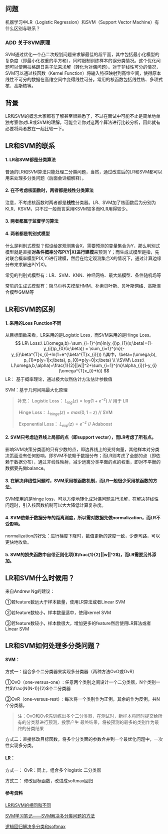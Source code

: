## 问题

机器学习中LR（Logistic Regression）和SVM（Support Vector Machine）有什么区别与联系？

### ADD 关于SVM原理

SVM通过优化一个凸二次规划问题来求解最佳的超平面，其中包括最小化模型的复杂度（即最小化权重的平方和），同时限制训练样本的误分类情况。这个优化问题可以使用拉格朗日乘子法来求解（转化为对偶问题）。对于非线性可分的情况，SVM可以通过核函数（Kernel Function）将输入特征映射到高维空间，使得原本线性不可分的数据在高维空间中变得线性可分。常用的核函数包括线性核、多项式核、高斯核等。

## 背景

LR和SVM的概念大家都有了解甚至很熟悉了，不过在面试中可能不止是简单地单独考察你对LR或SVM的理解，可能会让你对这两个算法进行比较分析，因此就有必要将两者放在一起比较一下。

## LR和SVM的联系

#### 1. LR和SVM都是分类算法

普通的LR和SVM算法只能处理二分类问题，当然，通过改进后的LR和SVM都可以用来处理多分类问题（后面会详细解释）。

#### 2. 在不考虑核函数时，两者都是线性分类算法

注意，不考虑核函数时两者都是**线性**分类器。LR、SVM加了核函数后为分别为KLR、KSVM，只不过一般而言采用KSVM较多而KLR用得较少。

#### 3. 两者都属于监督学习算法

#### 4. 两者都是判别式模型

什么是判别式模型？假设给定观测集合X，需要预测的变量集合为Y，那么判别式模型就是直接**对条件概率分布P(Y|X)进行建模**来预测 Y；而生成式模型是指，先对联合概率模型P(X,Y)进行建模，然后在给定观测集合X的情况下，通过计算边缘分布来求解出P(Y|X)。

常见的判别式模型有：LR、SVM、KNN、神经网络、最大熵模型、条件随机场等

常见的生成式模型有：隐马尔科夫模型HMM、朴素贝叶斯、贝叶斯网络、高斯混合模型GMM等



## LR和SVM的区别

#### 1. 采用的Loss Function不同

从目标函数来看，LR采用的是Logistic Loss，而SVM采用的是Hinge Loss。
$$
LR\ Loss:\ L(\omega,b)=\sum_{i=1}^{m}ln(y_{i}p_{1}(x;\beta)+(1-y_{i})p_{0}(x;\beta)) = \sum_{i=1}^{m}(-y_{i}\beta^{T}x_{i}+ln(1+e^{\beta^{T}x_{i}}))
\\其中，\beta=(\omega;b), p_{1}=p(y=1|x;\beta), p_{0}=p(y=0|x;\beta)  \\
\\SVM\ Loss:\ L(\omega,b,\alpha)=\frac{1}{2}||w||^2+\sum_{i=1}^{m}\alpha_{i}(1-y_{i}(\omega^{T}x_{i}+b))
$$
LR： 基于概率理论，通过极大似然估计方法估计参数值

SVM：基于几何间隔最大化原理

> 补充：		Logistic Loss：			 $L_{log}(z)=log(1+e^{-z})$                   // 用于 LR
>
> ​					Hinge Loss：		  	 $L_{hinge}(z)=max(0,1-z)$             // SVM
>
> ​					Exponential Loss：	$L_{exp}(z)=e^{-z}$  								 // Adaboost

#### 2. SVM只考虑边界线上局部的点（即support vector），而LR考虑了所有点。

影响SVM决策分类面的只有少数的点，即边界线上的支持向量，其他样本对分类决策面没有任何影响，即SVM不依赖于数据分布；而LR则考虑了全部的点（即依赖于数据分布），通过非线性映射，减少远离分类平面的点的权重，即对不平衡的数据要先做balance。

#### 3. 在解决非线性问题时，SVM采用核函数机制，而LR一般很少采用核函数的方法。

SVM使用的是hinge loss，可以方便地转化成对偶问题进行求解，在解决非线性问题时，引入核函数机制可以大大降低计算复杂度。

#### 4. SVM依赖于数据分布的距离测度，所以需对数据先做normalization，而LR不受影响。

normalization的好处：进行梯度下降时，数值更新的速度一致，少走弯路，可以更快地收敛。

#### 5. SVM的损失函数中自带正则化项($\frac{1}{2}||w||^2$)，而LR需要另外添加。



## LR和SVM什么时候用？

来自Andrew Ng的建议：

①若feature数远大于样本数量，使用LR算法或者Linear SVM

②若feature数较小，样本数量适中，使用kernel SVM

③若feature数较小，样本数很大，增加更多的feature然后使用LR算法或者Linear SVM



## LR和SVM如何处理多分类问题？

#### SVM：

方式一：组合多个二分类器来实现多分类器（两种方法OvO或OvR）

①OvO（one-versus-one）: 任意两个类别之间设计一个二分类器，N个类别一共$\frac{N(N-1)}{2}$个二分类器

②OvR（one-versus-rest）: 每次将一个类别作为正例，其余的作为反例，共N个分类器。

> 注：OvO和OvR先训练出多个二分类器，在测试时，新样本将同时提交给所有的分类器进行预测，投票产生		最终结果，将被预测的最多的类别作为最终的分类结果

方式二：直接修改目标函数，将多个分类面的参数合并到一个最优化问题中，一次性实现多分类。

#### LR：

方式一： OvR：同上，组合多个logistic 二分类器

方式二： 修改目标函数，改进成softmax回归



#### 参考资料

[LR和SVM的相同和不同](https://www.cnblogs.com/bentuwuying/p/6616761.html)

[SVM学习笔记——SVM解决多分类问题的方法](https://blog.csdn.net/mao_hui_fei/article/details/80452424)

[逻辑回归解决多分类和softmax](https://blog.csdn.net/u012879957/article/details/81197903)